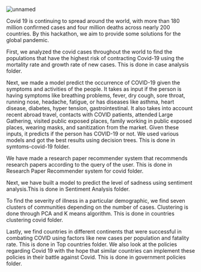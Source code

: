![unnamed](https://user-images.githubusercontent.com/50532530/125205463-01eebd00-e2a0-11eb-86e8-c6cdedb8ecda.png)

Covid 19 is continuing to spread around the world, with more than 180 million confirmed cases and four million deaths across nearly 200 countries. By this hackathon, we aim to provide some solutions for the global pandemic.

First, we analyzed the covid cases throughout the world to find the populations that have the highest risk of contracting Covid-19 using the mortality rate and growth rate of new cases. This is done in case analysis folder.

Next, we made a model predict the occurrence of COVID-19 given the symptoms and activities of the people. It takes as input if the person is having symptoms like breathing problems, fever, dry cough, sore throat, running nose, headache, fatigue, or has diseases like asthma, heart disease, diabetes, hyper tension, gastrointestinal. It also takes into account recent abroad travel, contacts with COVID patients, attended Large Gathering, visited public exposed places, family working in public exposed places, wearing masks, and sanitization from the market. Given these inputs, it predicts if the person has COVID-19 or not. We used various models and got the best results using decision trees. This is done in symtoms-covid-19 folder.

We have made a research paper recommender system that recommends research papers according to the query of the user. This is done in Research Paper Recommender system for covid folder.

Next, we have built a model to predict the level of sadness using sentiment analysis.This is done in Sentiment Analysis folder.

To find the severity of illness in a particular demographic, we find seven clusters of communities depending on the number of cases. Clustering is done through PCA and K means algorithm. This is done in countries clustering covid folder.

Lastly, we find countries in different continents that were successful in combating COVID using factors like new cases per population and fatality rate. This is done in Top countries folder. We also look at the policies regarding Covid 19 with the hope that similar countries can implement these policies in their battle against Covid. This is done in government policies folder.

